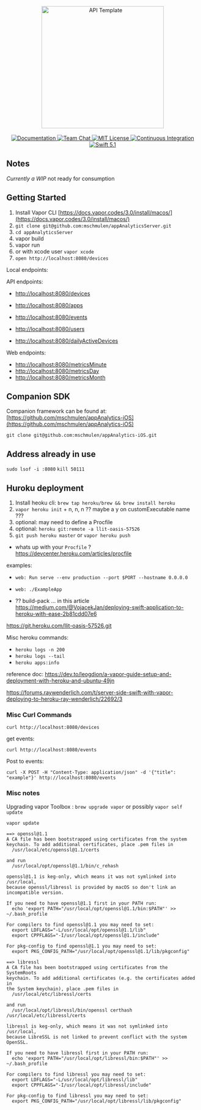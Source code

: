 <p align="center">
    <img src="https://user-images.githubusercontent.com/1342803/36623515-7293b4ec-18d3-11e8-85ab-4e2f8fb38fbd.png" width="320" alt="API Template">
    <br>
    <br>
    <a href="http://docs.vapor.codes/3.0/">
        <img src="http://img.shields.io/badge/read_the-docs-2196f3.svg" alt="Documentation">
    </a>
    <a href="https://discord.gg/vapor">
        <img src="https://img.shields.io/discord/431917998102675485.svg" alt="Team Chat">
    </a>
    <a href="LICENSE">
        <img src="http://img.shields.io/badge/license-MIT-brightgreen.svg" alt="MIT License">
    </a>
    <a href="https://circleci.com/gh/vapor/api-template">
        <img src="https://circleci.com/gh/vapor/api-template.svg?style=shield" alt="Continuous Integration">
    </a>
    <a href="https://swift.org">
        <img src="http://img.shields.io/badge/swift-5.1-brightgreen.svg" alt="Swift 5.1">
    </a>
</p>


## Notes

*Currently a WIP* not ready for consumption

## Getting Started

1. Install Vapor CLI [https://docs.vapor.codes/3.0/install/macos/](https://docs.vapor.codes/3.0/install/macos/)
1. `git clone git@github.com:mschmulen/appAnalyticsServer.git`
1. `cd appAnalyticsServer`
1. vapor build
1. vapor run
1. or with xcode user `vapor xcode`
1. `open http://localhost:8080/devices`

Local endpoints:

API endpoints:

- [http://localhost:8080/devices](http://localhost:8080/devices)
- [http://localhost:8080/apps](http://localhost:8080/apps)
- [http://localhost:8080/events](http://localhost:8080/events)
- [http://localhost:8080/users](http://localhost:8080/users)

- [http://localhost:8080/dailyActiveDevices](http://localhost:8080/dailyActiveDevices)

Web endpoints:
- [http://localhost:8080/metricsMinute](http://localhost:8080/metricsMinute)
- [http://localhost:8080/metricsDay](http://localhost:8080/metricsDay)
- [http://localhost:8080/metricsMonth](http://localhost:8080/metricsMonth)


## Companion SDK

Companion framework can be found at: [https://github.com/mschmulen/appAnalytics-iOS](https://github.com/mschmulen/appAnalytics-iOS)

`git clone git@github.com:mschmulen/appAnalytics-iOS.git`


## Address already in use

`sudo lsof -i :8080`
`kill 50111`

## Huroku deployment

1. Install heoku cli: `brew tap heroku/brew && brew install heroku`
1. `vapor heroku init` + n, n, n ?? maybe a y on customExecutable name ???
1. optional: may need to define a Procfile
1. optional: `heroku git:remote -a llit-oasis-57526`
1. `git push heroku master` or `vapor heroku push`


- whats up with your `Procfile` ? https://devcenter.heroku.com/articles/procfile

examples: 

- `web: Run serve --env production --port $PORT --hostname 0.0.0.0`
- `web: ./ExampleApp`


- ?? build-pack ... in this article https://medium.com/@VojacekJan/deploying-swift-application-to-heroku-with-ease-2b81cdd07e6

https://git.heroku.com/llit-oasis-57526.git

Misc heroku commands:

- `heroku logs -n 200`
- `heroku logs --tail`
- `heroku apps:info`

reference doc: https://dev.to/leogdion/a-vapor-guide-setup-and-deployment-with-heroku-and-ubuntu-49jn

https://forums.raywenderlich.com/t/server-side-swift-with-vapor-deploying-to-heroku-ray-wenderlich/22692/3


### Misc Curl Commands

```
curl http://localhost:8080/devices
```

get events:
```
curl http://localhost:8080/events
```

Post to events:
```
curl -X POST -H "Content-Type: application/json" -d '{"title": "example"}' http://localhost:8080/events
```


### Misc notes 

Upgrading vapor Toolbox : `brew upgrade vapor` or possibly `vapor self update`

`vapor update`



```
==> openssl@1.1
A CA file has been bootstrapped using certificates from the system
keychain. To add additional certificates, place .pem files in
  /usr/local/etc/openssl@1.1/certs

and run
  /usr/local/opt/openssl@1.1/bin/c_rehash

openssl@1.1 is keg-only, which means it was not symlinked into /usr/local,
because openssl/libressl is provided by macOS so don't link an incompatible version.

If you need to have openssl@1.1 first in your PATH run:
  echo 'export PATH="/usr/local/opt/openssl@1.1/bin:$PATH"' >> ~/.bash_profile

For compilers to find openssl@1.1 you may need to set:
  export LDFLAGS="-L/usr/local/opt/openssl@1.1/lib"
  export CPPFLAGS="-I/usr/local/opt/openssl@1.1/include"

For pkg-config to find openssl@1.1 you may need to set:
  export PKG_CONFIG_PATH="/usr/local/opt/openssl@1.1/lib/pkgconfig"

==> libressl
A CA file has been bootstrapped using certificates from the SystemRoots
keychain. To add additional certificates (e.g. the certificates added in
the System keychain), place .pem files in
  /usr/local/etc/libressl/certs

and run
  /usr/local/opt/libressl/bin/openssl certhash /usr/local/etc/libressl/certs

libressl is keg-only, which means it was not symlinked into /usr/local,
because LibreSSL is not linked to prevent conflict with the system OpenSSL.

If you need to have libressl first in your PATH run:
  echo 'export PATH="/usr/local/opt/libressl/bin:$PATH"' >> ~/.bash_profile

For compilers to find libressl you may need to set:
  export LDFLAGS="-L/usr/local/opt/libressl/lib"
  export CPPFLAGS="-I/usr/local/opt/libressl/include"

For pkg-config to find libressl you may need to set:
  export PKG_CONFIG_PATH="/usr/local/opt/libressl/lib/pkgconfig"

```

